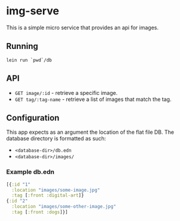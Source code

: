 # img-serve
This is a simple micro service that provides an api for images.

## Running

```lein run `pwd`/db```

## API
+ ```GET image/:id``` - retrieve a specific image.
+ ```GET tag/:tag-name``` - retrieve a list of images that match the tag.

## Configuration
This app expects as an argument the location of the flat file DB. The database directory is formatted as such:
+ ```<database-dir>/db.edn```
+ ```<database-dir>/images/```
### Example db.edn
```clojure
[{:id "1" 
  :location "images/some-image.jpg"
  :tag [:front :digital-art]}
{:id "2"
  :location "images/some-other-image.jpg"
  :tag [:front :dogs]}]
```
